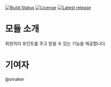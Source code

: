 [![Build Status](https://travis-ci.org/smaker/pointsend.svg?branch=master)](https://travis-ci.org/xpressengine/xe-core)
[![License](http://img.shields.io/badge/license-GNU%20LGPL-brightgreen.svg)](http://www.gnu.org/licenses/gpl.html)
[![Latest release](http://img.shields.io/github/release/smaker/pointsend.svg)](https://github.com/smaker/pointsend/releases)

# 모듈 소개
회원끼리 포인트를 주고 받을 수 있는 기능을 제공합니다.

# 기여자
@smaker
